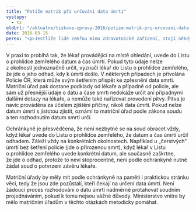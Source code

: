 ```yaml
---
title: "Potíže matrik při určování data úmrtí"
vystupy:
  - tz
oldUrl: "/aktualne/tiskove-zpravy-2016/potize-matrik-pri-urcovani-data-umrti"
date: 2016-03-15
perex: "<p>Jestliže lidé zemřou mimo zdravotnické zařízení, stojí někdy matrikáři před problémem, jaké datum a čas úmrtí zapsat do matričních knih. Ne vždy je ale podle ochránkyně věc tak nejasná, aby musel o datu smrti rozhodovat soud.</p>"
---
```


<!-- imported from the old website -->

<p>V praxi to probíhá tak, že lékař provádějící na místě ohledání, uvede do Listu o prohlídce zemřelého datum a čas úmrtí. Pokud tyto údaje nelze z okolností jednoznačně určit, vyznačí lékař do Listu o prohlídce zemřelého, že jde o jeho odhad, kdy k úmrtí došlo. V některých případech je přivolána Policie ČR, která může svým šetřením přispět ke zpřesnění data smrti. Matriční úřad pak dostane podklady od lékaře a případně od policie, ale sám už přesnější údaje o datu a čase smrti nedokáže určit ani případnými dalšími dotazy na lékaře, a nemůže také nařizovat provedení pitvy. Pitva je navíc prováděna za účelem zjištění příčiny, nikoli data úmrtí. Pokud nelze datum úmrtí s jistotou zjistit, oznámí to matriční úřad podle zákona soudu a ten rozhodnutím datum smrti určí. </p> <p>Ochránkyně je přesvědčena, že není nezbytné se na soud obracet vždy, když lékař uvede do Listu o prohlídce zemřelého, že datum a čas úmrtí určil odhadem. Záleží vždy na konkrétních okolnostech. Například u „čerstvých“ úmrtí bez šetření policie (jde o přirozenou smrt), když lékař v Listu o prohlídce zemřelého uvede konkrétní datum, ale současně zaškrtne, že jde o odhad, protože to neví stoprocentně, není podle ochránkyně nutné žádat soud o potvrzení závěru lékaře.</p><p> Matriční úřady by měly mít podle ochránkyně na paměti i praktickou stránku věci, tedy že jsou zde pozůstalí, kteří čekají na určení data úmrtí. Není žádoucí proces rozhodování o datu úmrtí nadměrně protahovat soudním projednáváním, pokud k tomu nejsou vážné důvody. Ministerstvo vnitra by mělo matričním úřadům v těchto otázkách metodicky pomáhat.</p>
